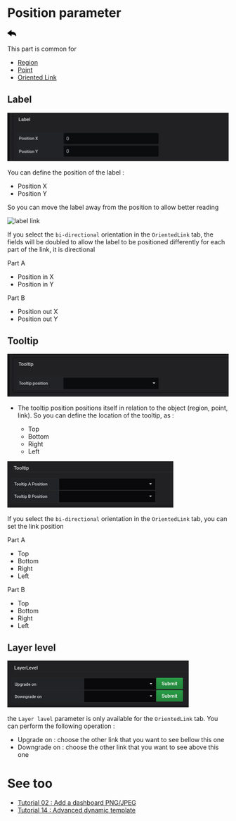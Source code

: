 # Position parameter

[![](../../screenshots/other/Go-back.png)](coordinates.md)

This part is common for

- [Region](coordinates-space-region.md)
- [Point](coordinates-space-point.md)
- [Oriented Link](coordinates-space-link.md)


## Label

![label](../../screenshots/editor/coordinates/position-parameter/label.png)

You can define the position of the label : 

- Position X 
- Position Y

So you can move the label away from the position to allow better reading


![label link](../../screenshots/editor/coordinates/position-parameter/label-link.png)

If you select the `bi-directional` orientation in the `OrientedLink` tab, the fields will be doubled to allow the label to be positioned differently for each part of the link, it is directional

Part A

  - Position in X
  - Position in Y

Part B

  - Position out X
  - Position out Y



## Tooltip

![tooltip](../../screenshots/editor/coordinates/position-parameter/tooltip.png)

* The tooltip position positions itself in relation to the object (region, point, link). So you can define the location of the tooltip, as : 

  - Top
  - Bottom
  - Right
  - Left

  
![tooltip link](../../screenshots/editor/coordinates/position-parameter/tooltip-link.png) 

If you select the `bi-directional` orientation in the `OrientedLink` tab, you can set the link position

Part A

  - Top
  - Bottom
  - Right
  - Left

Part B

  - Top
  - Bottom
  - Right
  - Left



## Layer level

![layer-level](../../screenshots/editor/coordinates/position-parameter/layer-level.png) 


the `Layer lavel` parameter is only available for the `OrientedLink` tab. You can perform the following operation : 


  - Upgrade on : choose the other link that you want to see bellow this one
  - Downgrade on : choose the other link that you want to see above this one
  


# See too

- [Tutorial 02 : Add a dashboard PNG/JPEG](../demo/tutorial02.md)
- [Tutorial 14 : Advanced dynamic template](../demo/tutorial14.md)

